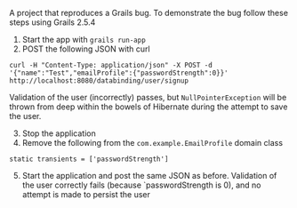 A project that reproduces a Grails bug. To demonstrate the bug follow these steps using Grails 2.5.4

 1. Start the app with `grails run-app`
 2. POST the following JSON with curl
 
 `curl -H "Content-Type: application/json" -X POST -d '{"name":"Test","emailProfile":{"passwordStrength":0}}' http://localhost:8080/databinding/user/signup`
 
 Validation of the user (incorrectly) passes, but `NullPointerException` will be thrown from deep within the bowels of Hibernate 
 during the attempt to save the user.
 
 3. Stop the application
 4. Remove the following from the `com.example.EmailProfile` domain class
 
```
static transients = ['passwordStrength']
``` 

 5. Start the application and post the same JSON as before. Validation of the user correctly fails (because `passwordStrength is 0),
  and no attempt is made to persist the user